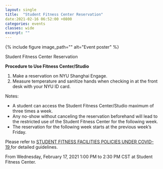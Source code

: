 ```yaml
---
layout: single
title:  "Student Fitness Center Reservation"
date:2021-02-16 06:52:00 +0800
categories: events
classes: wide
excerpt: ""
---
```


{% include figure image_path="" alt="Event poster" %}


<div class="h-event vevent">
  <div class="p-name summary">Student Fitness Center Reservation</div>
  <div class="p-description description"><p><strong>Procedure to Use Fitness Center/Studio</strong></p>
<ol>
<li>Make a reservation on NYU Shanghai Engage.</li>
<li>Measure temperature and sanitize hands when checking in at the front desk with your NYU ID card.</li>
</ol>
<p>Notes:</p>
<ul>
<li>A student can access the Student Fitness Center/Studio maximum of three times&nbsp;a week.</li>
<li>Any no-show without canceling the reservation beforehand will lead to the restricted use of the Student Fitness Center for the&nbsp;following week.</li>
<li>The reservation for the&nbsp;following week starts at the previous week&rsquo;s Friday.</li>
</ul>
<p>Please refer to&nbsp;<a href="https://drive.google.com/file/d/1dEJEX_PlNsYvSBS2du5nEmxhMfp2joly/view?usp=sharing">STUDENT FITNESS FACILITIES POLICIES UNDER COVID-19&nbsp;</a>for detailed guidelines.&nbsp;</p></div>
  <div>
    <p>
      From <time class="dt-start dtstart" datetime="2021-02-17T13:00:00.0000000+08:00" title="2021-02-17T13:00:00.0000000+08:00">Wednesday, February 17, 2021 1:00 PM</time>
      to <time class="dt-end dtend" datetime="2021-02-17T14:30:00.0000000+08:00" title="2021-02-17T14:30:00.0000000+08:00">2:30 PM CST</time>
      at <span class="p-location location">Student Fitness Center</span>.
    </p>
  </div>
</div>
